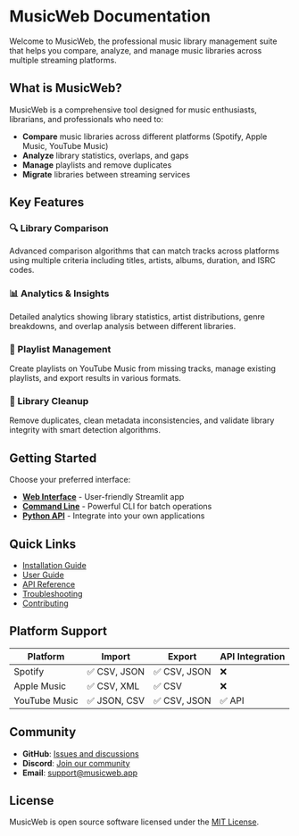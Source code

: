 # MusicWeb Documentation

Welcome to MusicWeb, the professional music library management suite that helps you compare, analyze, and manage music libraries across multiple streaming platforms.

## What is MusicWeb?

MusicWeb is a comprehensive tool designed for music enthusiasts, librarians, and professionals who need to:

- **Compare** music libraries across different platforms (Spotify, Apple Music, YouTube Music)
- **Analyze** library statistics, overlaps, and gaps
- **Manage** playlists and remove duplicates
- **Migrate** libraries between streaming services

## Key Features

### 🔍 Library Comparison
Advanced comparison algorithms that can match tracks across platforms using multiple criteria including titles, artists, albums, duration, and ISRC codes.

### 📊 Analytics & Insights
Detailed analytics showing library statistics, artist distributions, genre breakdowns, and overlap analysis between different libraries.

### 🎵 Playlist Management
Create playlists on YouTube Music from missing tracks, manage existing playlists, and export results in various formats.

### 🧹 Library Cleanup
Remove duplicates, clean metadata inconsistencies, and validate library integrity with smart detection algorithms.

## Getting Started

Choose your preferred interface:

- **[Web Interface](user-guide/web-interface.md)** - User-friendly Streamlit app
- **[Command Line](user-guide/cli.md)** - Powerful CLI for batch operations
- **[Python API](api-reference/)** - Integrate into your own applications

## Quick Links

- [Installation Guide](installation.md)
- [User Guide](user-guide/)
- [API Reference](api-reference/)
- [Troubleshooting](user-guide/troubleshooting.md)
- [Contributing](../CONTRIBUTING.md)

## Platform Support

| Platform | Import | Export | API Integration |
|----------|--------|--------|-----------------|
| Spotify | ✅ CSV, JSON | ✅ CSV, JSON | ❌ |
| Apple Music | ✅ CSV, XML | ✅ CSV | ❌ |
| YouTube Music | ✅ JSON, CSV | ✅ CSV, JSON | ✅ API |

## Community

- **GitHub**: [Issues and discussions](https://github.com/your-username/musicweb)
- **Discord**: [Join our community](https://discord.gg/musicweb)
- **Email**: support@musicweb.app

## License

MusicWeb is open source software licensed under the [MIT License](https://opensource.org/licenses/MIT).